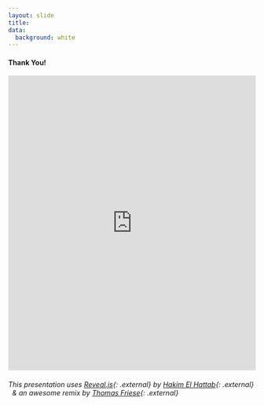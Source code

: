 ```yaml
---
layout: slide
title:
data:
  background: white
---
```


#### Thank You!

<iframe src="https://trinket.io/embed/html/47807974be" width="100%" height="600" frameborder="0" marginwidth="0" marginheight="0" allowfullscreen></iframe>


###### This presentation uses [Reveal.js](http://lab.hakim.se/reveal-js/){: .external} by [Hakim El Hattab](http://hakim.se){: .external} &nbsp;  & an awesome remix by [Thomas Friese](http://tasmo.de/){: .external}